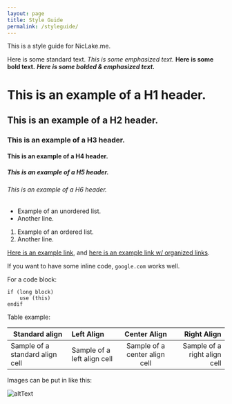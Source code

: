 ```yaml
---
layout: page
title: Style Guide
permalink: /styleguide/
---
```


This is a style guide for NicLake.me.

Here is some standard text. *This is some emphasized text.* **Here is some bold text.** ***Here is some bolded & emphasized text.***

# This is an example of a H1 header.

## This is an example of a H2 header.

### This is an example of a H3 header.

#### This is an example of a H4 header.

##### This is an example of a H5 header.

###### This is an example of a H6 header.

* Example of an unordered list.
* Another line.

1. Example of an ordered list.
2. Another line.

[Here is an example link](google.com), and [here is an example link w/ organized links][orglink].

If you want to have some inline code, `google.com` works well.

For a code block:

```
if (long block)
	use (this)
endif
```

Table example:

| Standard align | Left Align | Center Align | Right Align |
|---|:--|:-:|--:|
| Sample of a standard align cell | Sample of a left align cell | Sample of a center align cell | Sample of a right align cell |

Images can be put in like this:

![altText][imgLink]


[orglink]: yahoo.com
[imgLink]: http://niclake.me/favicon.ico